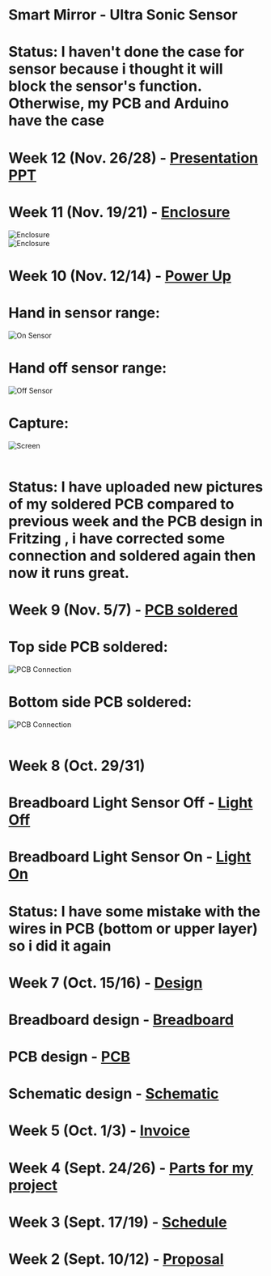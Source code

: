 # Smart Mirror - Ultra Sonic Sensor
# Status: I haven't done the case for sensor because i thought it will block the sensor's function. Otherwise, my PCB and Arduino have the case
# Week 12 (Nov. 26/28) - [Presentation PPT](https://github.com/minhnguyen999/Smart-Mirror/blob/master/documentation/PresentationMinh.pptx.zip)
# Week 11 (Nov. 19/21) - [Enclosure](https://github.com/minhnguyen999/Smart-Mirror/blob/master/documentation/box.cdr)
<img src = "https://github.com/minhnguyen999/Smart-Mirror/blob/master/documentation/76695280_2584352488312784_4169567359196987392_n.jpg" alt = "Enclosure"><br>
<img src = "https://github.com/minhnguyen999/Smart-Mirror/blob/master/documentation/78144317_439658750079834_1033063986876121088_n.jpg" alt = "Enclosure"><br>
# Week 10 (Nov. 12/14) - [Power Up](https://github.com/minhnguyen999/Smart-Mirror/blob/master/documentation/on.jpg)
# Hand in sensor range:
<img src = "documentation/on.jpg" alt = "On Sensor"><br>
# Hand off sensor range:
<img src = "documentation/off.jpg" alt = "Off Sensor"><br>
# Capture:
<img src = "documentation/Capture.PNG" alt = "Screen"><br><br>
# Status: I have uploaded new pictures of my soldered PCB compared to previous week and the PCB design in Fritzing , i have corrected some connection and soldered again then now it runs great.
# Week 9 (Nov. 5/7) - [PCB soldered](https://github.com/minhnguyen999/Smart-Mirror/blob/master/documentation/74580334_780354939059517_512763702949183488_n.jpg)
# Top side PCB soldered:
<img src = "documentation/sidetop.jpg" alt = "PCB Connection"><br>
# Bottom side PCB soldered:
<img src = "documentation/sidebottom.jpg" alt = "PCB Connection"><br><br>
# Week 8 (Oct. 29/31) 
# Breadboard Light Sensor Off - [Light Off](https://github.com/minhnguyen999/Smart-Mirror/blob/master/documentation/IMG_4305.HEIC)
# Breadboard Light Sensor On - [Light On](https://github.com/minhnguyen999/Smart-Mirror/blob/master/documentation/IMG_4309.HEIC)<br>
# Status: I have some mistake with the wires in PCB (bottom or upper layer) so i did it again
# Week 7 (Oct. 15/16) - [Design](https://github.com/minhnguyen999/Smart-Mirror/blob/master/documentation/TuanMinhNguyen2.fzz)
# Breadboard design - [Breadboard](https://github.com/minhnguyen999/Smart-Mirror/blob/master/documentation/breadboard1.png)
# PCB design - [PCB](https://github.com/minhnguyen999/Smart-Mirror/blob/master/documentation/TuanMinhNguyen_pcbNEW.png)
# Schematic design - [Schematic](https://github.com/minhnguyen999/Smart-Mirror/blob/master/documentation/TuanMinhNguyen_schem1.png)<br>

# Week 5 (Oct. 1/3) - [Invoice](https://github.com/minhnguyen999/Smart-Mirror/blob/master/documentation/CENG317%20-%20PartsforProjectInvoice1.docx)<br>

# Week 4 (Sept. 24/26) - [Parts for my project](https://github.com/minhnguyen999/Smart-Mirror/blob/master/documentation/CENG317-PartsForSmartMirror.xlsx)<br>

# Week 3 (Sept. 17/19) - [Schedule](https://github.com/minhnguyen999/Smart-Mirror/blob/master/documentation/CENG317-schedule.mpp)<br>

# Week 2 (Sept. 10/12) - [Proposal](https://github.com/minhnguyen999/Smart-Mirror/blob/master/documentation/CENG-317-Proposal-Official.xlsx)<br>
